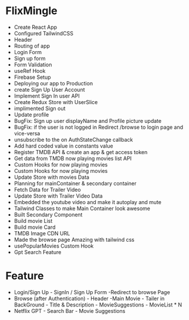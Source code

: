# FlixMingle
- Create React App
- Configured TailwindCSS
- Header
- Routing of app
- Login Form
- Sign up form
- Form Validation
- useRef Hook
- Firebase Setup
- Deploying our app to Production
- create Sign Up User Account
- Implement Sign In user API
- Create Redux Store with UserSlice
- implimented Sign out
- Update profile
- BugFix: Sign up user displayName and Profile picture update
- BugFix: if the user is not logged in Redirect /browse to login page and vice-versa
- unsubscribe to the on AuthStateChange callback
- Add hard coded value in constants value
- Register TMDB API & create an app & get access token
- Get data from TMDB now playing movies list API
- Custom Hooks for now playing movies  
- Custom Hooks for now playing movies 
- Update Store with movies Data
- Planning for mainContainer & secondary container
- Fetch Data for Trailer Video
- Update Store with Trailer Video Data
- Embedded the youtube video and make it autoplay and mute
- Tailwind Classes to make Main Container look awesome
- Built Secondary Component
- Build movie List
- Build movie Card
- TMDB Image CDN URL
- Made the browse page Amazing with tailwind css 
- usePopularMovies Custom Hook
- Gpt Search Feature
# Feature
- Login/Sign Up
        - SignIn / Sign Up Form
        -Redirect to browse Page
- Browse (after Authentication)
        - Header
        -Main Movie
           - Tailer in BackGround
           - Title & Description
           - MovieSuggestions
                - MovieList * N
- Netflix GPT
        - Search Bar
        - Movie Suggestions